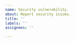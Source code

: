 ```yaml
---
name: Security vulnerability.
about: Report security issues.
title: ''
labels: ''
assignees: ''

---
```



